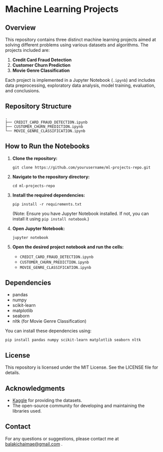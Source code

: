 # Machine Learning Projects

## Overview

This repository contains three distinct machine learning projects aimed at solving different problems using various datasets and algorithms. The projects included are:

1. **Credit Card Fraud Detection**
2. **Customer Churn Prediction**
3. **Movie Genre Classification**

Each project is implemented in a Jupyter Notebook (`.ipynb`) and includes data preprocessing, exploratory data analysis, model training, evaluation, and conclusions.

## Repository Structure

```
.
├── CREDIT_CARD_FRAUD_DETECTION.ipynb
├── CUSTOMER_CHURN_PREDICTION.ipynb
└── MOVIE_GENRE_CLASSIFICATION.ipynb
```


## How to Run the Notebooks

1. **Clone the repository:**
   ```
   git clone https://github.com/yourusername/ml-projects-repo.git
   ```
2. **Navigate to the repository directory:**
   ```
   cd ml-projects-repo
   ```
3. **Install the required dependencies:**
   ```
   pip install -r requirements.txt
   ```
   (Note: Ensure you have Jupyter Notebook installed. If not, you can install it using `pip install notebook`.)

4. **Open Jupyter Notebook:**
   ```
   jupyter notebook
   ```
5. **Open the desired project notebook and run the cells:**
   - `CREDIT_CARD_FRAUD_DETECTION.ipynb`
   - `CUSTOMER_CHURN_PREDICTION.ipynb`
   - `MOVIE_GENRE_CLASSIFICATION.ipynb`

## Dependencies

- pandas
- numpy
- scikit-learn
- matplotlib
- seaborn
- nltk (for Movie Genre Classification)

You can install these dependencies using:
```
pip install pandas numpy scikit-learn matplotlib seaborn nltk
```

## License

This repository is licensed under the MIT License. See the LICENSE file for details.

## Acknowledgments

- [Kaggle](https://www.kaggle.com/) for providing the datasets.
- The open-source community for developing and maintaining the libraries used.

## Contact

For any questions or suggestions, please contact me at balakichaimae@gmail.com .

